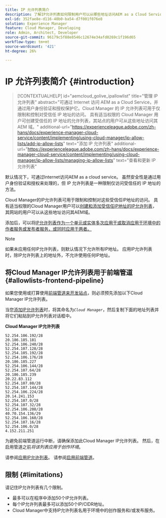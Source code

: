 ```yaml
---
title: IP 允许列表简介
description: 了解IP允许列表如何限制用户可以从哪些地址访问AEM as a Cloud Service中的域。
exl-id: 352fae8e-d116-40b0-ba54-d7f001f076e8
solution: Experience Manager
feature: Cloud Manager, Developing
role: Admin, Architect, Developer
source-git-commit: 96179c5f88e8546c12674e34afd0269c1f196d65
workflow-type: tm+mt
source-wordcount: '421'
ht-degree: 26%

---
```



# IP 允许列表简介 {#introduction}

>[!CONTEXTUALHELP]
>id="aemcloud_golive_ipallowlist"
>title="管理 IP 允许列表"
>abstract="可通过 Internet 访问 AEM as a Cloud Service，并通过用户身份验证和授权保护它。Cloud Manager 的 IP 允许列表可用于仅限制和控制对受信任 IP 地址的访问。 具有适当权限的 Cloud Manager 用户可创建受信任的 IP 地址的允许列表，其站点的用户可从这些地址访问其 AEM 域。"
>additional-url="https://experienceleague.adobe.com/zh-hans/docs/experience-manager-cloud-service/content/implementing/using-cloud-manager/ip-allow-lists/add-ip-allow-lists" text="添加 IP 允许列表"
>additional-url="https://experienceleague.adobe.com/zh-hans/docs/experience-manager-cloud-service/content/implementing/using-cloud-manager/ip-allow-lists/managing-ip-allow-lists" text="查看和更新 IP 允许列表"

默认情况下，可通过Internet访问AEM as a cloud service。 虽然安全性是通过用户身份验证和授权来处理的，但 IP 允许列表是一种限制仅访问受信任的 IP 地址的方法。

Cloud Manager的IP允许列表可用于限制和控制对这些受信任IP地址的访问。 具有适当权限的Cloud Manager用户可以[创建和添加受信任IP地址的IP允许列表](/help/implementing/cloud-manager/ip-allow-lists/add-ip-allow-lists.md)，其网站的用户可以从这些地址访问其AEM域。

添加后，可以将[IP允许列表作为一个单元或实体多次应用于或取消应用于环境中的作者服务或发布者服务，或同时应用于两者。](/help/implementing/cloud-manager/ip-allow-lists/apply-allow-list.md)

>[!NOTE]
>
>如果未应用任何IP允许列表，则默认情况下允许所有IP地址。 应用IP允许列表时，除IP允许列表上的地址外，不允许使用任何IP地址。

## 将Cloud Manager IP允许列表用于前端管道 {#allowlists-frontend-pipeline}

如果您使用或打算使用[前端管道来开发站点](/help/implementing/developing/introduction/developing-with-front-end-pipelines.md)，则必须预先添加以下Cloud Manager IP允许列表。

当您[添加IP允许列表](/help/implementing/cloud-manager/ip-allow-lists/add-ip-allow-lists.md#add-cm-allowlist)时，将其命名为&#x200B;*`Cloud Manager`*，然后复制下面的地址列表并将它们粘贴到IP允许列表对话框中。

**Cloud Manager IP允许列表**

```text
52.254.106.192/28
20.186.185.181
52.254.106.240/28
52.254.107.128/28
52.254.105.192/28
52.254.106.176/28
20.186.185.227
52.254.106.144/28
52.254.107.64/28
20.186.185.239
20.22.83.112
52.254.107.80/28
52.254.107.144/28
52.254.106.224/28
20.14.241.153
52.254.107.0/28
52.254.107.32/28
52.254.106.208/28
40.70.154.136/29
52.254.106.160/28
52.254.107.16/28
52.254.106.0/28
4.152.211.251
```

为避免前端管道运行中断，请确保添加此Cloud Manager IP允许列表。 然后，在启用管道之前&#x200B;*将该列表应用于创作环境*。

请参阅[应用IP允许列表](/help/implementing/cloud-manager/ip-allow-lists/apply-allow-list.md)。
请参阅[启用前端管道](/help/sites-cloud/administering/site-creation/enable-front-end-pipeline.md)。


## 限制 {#limitations}

请记住IP允许列表有几个限制。

* 最多可以在程序中添加50个IP允许列表。
* 每个IP允许列表最多可以添加50个IP/CIDR地址。
* Cloud Manager中支持IP允许列表名用于环境中的创作服务和/或发布服务。
